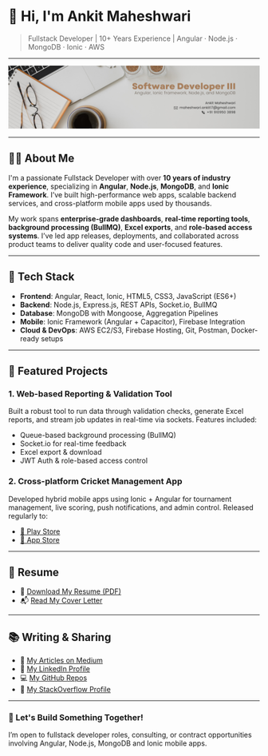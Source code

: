 # 👋 Hi, I'm Ankit Maheshwari

> Fullstack Developer | 10+ Years Experience | Angular · Node.js · MongoDB · Ionic · AWS

---

![Hi, I'm Ankit Maheshwari, Fullstack Developer | 10+ Years Experience | Angular · Node.js · MongoDB · Ionic · AWS](./Ankit-LinkedIn-Banner.png)

---

## 👨‍💻 About Me

I'm a passionate Fullstack Developer with over **10 years of industry experience**, specializing in **Angular**, **Node.js**, **MongoDB**, and **Ionic Framework**. I’ve built high-performance web apps, scalable backend services, and cross-platform mobile apps used by thousands.

My work spans **enterprise-grade dashboards**, **real-time reporting tools**, **background processing (BullMQ)**, **Excel exports**, and **role-based access systems**. I’ve led app releases, deployments, and collaborated across product teams to deliver quality code and user-focused features.

---

## 🧰 Tech Stack

- **Frontend**: Angular, React, Ionic, HTML5, CSS3, JavaScript (ES6+)
- **Backend**: Node.js, Express.js, REST APIs, Socket.io, BullMQ
- **Database**: MongoDB with Mongoose, Aggregation Pipelines
- **Mobile**: Ionic Framework (Angular + Capacitor), Firebase Integration
- **Cloud & DevOps**: AWS EC2/S3, Firebase Hosting, Git, Postman, Docker-ready setups

---

## 📌 Featured Projects

### 1. **Web-based Reporting & Validation Tool**  
Built a robust tool to run data through validation checks, generate Excel reports, and stream job updates in real-time via sockets. Features included:
- Queue-based background processing (BullMQ)
- Socket.io for real-time feedback
- Excel export & download
- JWT Auth & role-based access control

### 2. **Cross-platform Cricket Management App**  
Developed hybrid mobile apps using Ionic + Angular for tournament management, live scoring, push notifications, and admin control. Released regularly to:
- [📱 Play Store](https://play.google.com/store/apps/developer?id=CricClubs.com)
- [📱 App Store](https://apps.apple.com/us/developer/cricclubs-llc/id978682714)

---

## 📄 Resume

- 📄 [Download My Resume (PDF)](./Resume_Ankit_Maheshwari-MEAN_Stack_10_Years.pdf)
- 📬 [Read My Cover Letter](./Cover-Letter-Ankit-Maheshwari.pdf)

---

## 📚 Writing & Sharing

- 🧠 [My Articles on Medium](https://ankitmaheshwariin.medium.com)
- 💼 [My LinkedIn Profile](https://www.linkedin.com/in/ankitmaheshwariin)
- 💻 [My GitHub Repos](https://github.com/AnkitMaheshwariIn)
- 🥡 [My StackOverflow Profile](https://stackoverflow.com/users/4057143/ankit-maheshwari)

---

### 🚀 Let's Build Something Together!
I’m open to fullstack developer roles, consulting, or contract opportunities involving Angular, Node.js, MongoDB and Ionic mobile apps.

